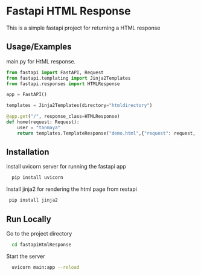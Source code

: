 
# Fastapi HTML Response

This is a simple fastapi project for returning a HTML response




## Usage/Examples
main.py for HtML response.
```python
from fastapi import FastAPI, Request
from fastapi.templating import Jinja2Templates
from fastapi.responses import HTMLResponse

app = FastAPI()

templates = Jinja2Templates(directory="htmldirectory")

@app.get("/", response_class=HTMLResponse)
def home(request: Request):
    user = "tanmaya"
    return templates.TemplateResponse("demo.html",{"request": request, "user":user})

```


## Installation

install uvicorn server for running the fastapi app

```bash
  pip install uvicorn
```


Install jinja2 for rendering the html page from restapi

 ```bash
  pip install jinja2
```


## Run Locally


Go to the project directory

```bash
  cd fastapiHtmlResponse
```


Start the server

```bash
  uvicorn main:app --reload
```

